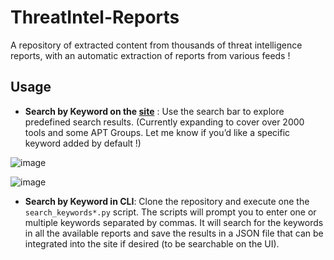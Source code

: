 # ThreatIntel-Reports

A repository of extracted content from thousands of threat intelligence reports, with an automatic extraction of reports from various feeds !

## Usage

  - **Search by Keyword on the [site](https://mthcht.github.io/ThreatIntel-Reports/)** : Use the search bar to explore predefined search results. (Currently expanding to cover over 2000 tools and some APT Groups. Let me know if you’d like a specific keyword added by default !)


![image](https://github.com/user-attachments/assets/01411bfc-0c08-410d-89eb-5f4090448417)

![image](https://github.com/user-attachments/assets/22d5aa07-2223-489a-8eb3-a89ea63dcfa4)


  - **Search by Keyword in CLI**: Clone the repository and execute one the `search_keywords*.py` script. The scripts will prompt you to enter one or multiple keywords separated by commas. It will search for the keywords in all the available reports and save the results in a JSON file that can be integrated into the site if desired (to be searchable on the UI).
